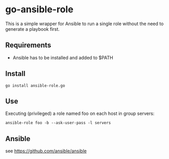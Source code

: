 # go-ansible-role

This is a simple wrapper for Ansible to run a single role without the need to generate a playbook first.

## Requirements
* Ansible has to be installed and added to $PATH

## Install
```
go install ansible-role.go
```

## Use
Executing (privileged) a role named foo on each host in group servers:
```
ansible-role foo -b --ask-user-pass -l servers
```

## Ansible
see https://github.com/ansible/ansible
